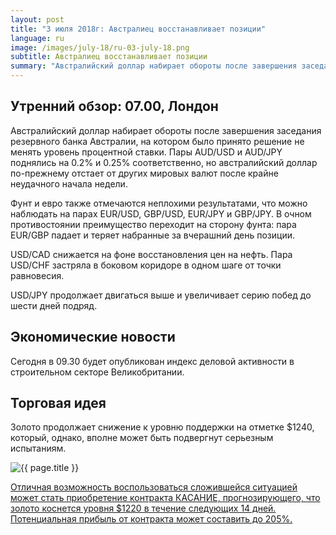 ```yaml
---
layout: post
title: "3 июля 2018г: Австралиец восстанавливает позиции"
language: ru
image: /images/july-18/ru-03-july-18.png
subtitle: Австралиец восстанавливает позиции
summary: "Австралийский доллар набирает обороты после завершения заседания резервного банка Австралии, на котором было принято решение не менять уровень процентной ставки"
---
```

## Утренний обзор: 07.00, Лондон
 
Австралийский доллар набирает обороты после завершения заседания резервного банка Австралии, на котором было принято решение не менять уровень процентной ставки. Пары AUD/USD и AUD/JPY поднялись на 0.2% и 0.25% соответственно, но австралийский доллар по-прежнему отстает от других мировых валют после крайне неудачного начала недели.

Фунт и евро также отмечаются неплохими результатами, что можно наблюдать на парах EUR/USD, GBP/USD, EUR/JPY и GBP/JPY. В очном противостоянии преимущество переходит на сторону фунта: пара EUR/GBP падает и теряет набранные за вчерашний день позиции.

USD/CAD снижается на фоне восстановления цен на нефть. Пара USD/CHF застряла в боковом коридоре в одном шаге от точки равновесия.

USD/JPY продолжает двигаться выше и увеличивает серию побед до шести дней подряд.
 
 
## Экономические новости
 
Сегодня в 09.30 будет опубликован индекс деловой активности в строительном секторе Великобритании.
 
 
## Торговая идея
 
Золото продолжает снижение к уровню поддержки на отметке $1240, который, однако, вполне может быть подвергнут серьезным испытаниям.

<img src="{{ site.url }}/images/july-18/ru-03-july-18.png" alt="{{ page.title }}"  title="{{ page.title }}">

<a href="%LINK%%?currency=USD&market=commodities&underlying=frxXAUUSD&formname=touchnotouch&duration_amount=14&duration_units=d&amount=10&amount_type=stake&expiry_type=duration&barrier=1220" target="_blank">Отличная возможность воспользоваться сложившейся ситуацией может стать приобретение контракта КАСАНИЕ, прогнозирующего, что золото коснется уровня $1220 в течение следующих 14 дней. Потенциальная прибыль от контракта может составить до 205%.</a>
